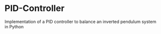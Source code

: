 # PID-Controller
Implementation of a PID controller to balance an inverted pendulum system in Python

